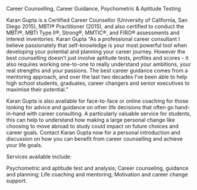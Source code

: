 
Career Counselling, Career Guidance, Psychometric & Aptitude Testing

 Karan Gupta is a Certified Career Counsellor (University of California, San Diego 2015), MBTI® Practitioner (2015), and also certified to conduct the MBTI®, MBTI Type II®, Strong®, MMTIC®, and FIRO® assessments and interest inventories.
Karan Gupta
“As a professional career consultant I believe passionately that self-knowledge is your most powerful tool when developing your potential and planning your career journey. However the best counselling doesn’t just involve aptitude tests, profiles and scores - it also requires working one-to-one to really understand your ambitions, your real strengths and your passions. The best career guidance comes from a mentoring approach, and over the last two decades I’ve been able to help high school students, graduates, career changers and senior executives to maximise their potential.” 

Karan Gupta is also available for face-to-face or online coaching for those looking for advice and guidance on other life decisions that often go hand-in-hand with career consulting. A particularly valuable service for students, this can help to understand how making a large personal change like choosing to move abroad to study could impact on future choices and career goals.
Contact Karan Gupta now for a personal introduction and discussion on how you can benefit from career counselling and achieve your life goals.

Services available include:

Psychometric and aptitude test and analysis;
Career counseling, guidance and planning;
Life coaching and mentoring;
Motivation and career change support.